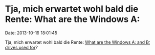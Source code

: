 Tja, mich erwartet wohl bald die Rente: What are the Windows A:
===============================================================

Date: 2013-10-19 18:01:45

Tja, mich erwartet wohl bald die Rente: [What are the Windows A: and B:
drives used
for](http://superuser.com/questions/231273/what-are-the-windows-a-and-b-drives-used-for/231278)?
